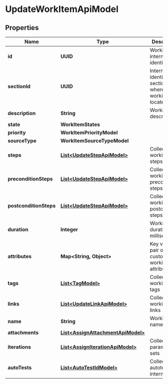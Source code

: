 

# UpdateWorkItemApiModel


## Properties

| Name | Type | Description | Notes |
|------------ | ------------- | ------------- | -------------|
|**id** | **UUID** | Workitem internal identifier |  |
|**sectionId** | **UUID** | Internal identifier of section where workitem is located |  |
|**description** | **String** | Workitem description |  [optional] |
|**state** | **WorkItemStates** |  |  |
|**priority** | **WorkItemPriorityModel** |  |  |
|**sourceType** | **WorkItemSourceTypeModel** |  |  [optional] |
|**steps** | [**List&lt;UpdateStepApiModel&gt;**](UpdateStepApiModel.md) | Collection of workitem steps |  |
|**preconditionSteps** | [**List&lt;UpdateStepApiModel&gt;**](UpdateStepApiModel.md) | Collection of workitem precondtion steps |  |
|**postconditionSteps** | [**List&lt;UpdateStepApiModel&gt;**](UpdateStepApiModel.md) | Collection of workitem postcondition steps |  |
|**duration** | **Integer** | Workitem duration in milliseconds |  |
|**attributes** | **Map&lt;String, Object&gt;** | Key value pair of custom workitem attributes |  |
|**tags** | [**List&lt;TagModel&gt;**](TagModel.md) | Collection of workitem tags |  |
|**links** | [**List&lt;UpdateLinkApiModel&gt;**](UpdateLinkApiModel.md) | Collection of workitem links |  |
|**name** | **String** | Workitem name |  |
|**attachments** | [**List&lt;AssignAttachmentApiModel&gt;**](AssignAttachmentApiModel.md) |  |  |
|**iterations** | [**List&lt;AssignIterationApiModel&gt;**](AssignIterationApiModel.md) | Collection of parameter id sets |  [optional] |
|**autoTests** | [**List&lt;AutoTestIdModel&gt;**](AutoTestIdModel.md) | Collection of autotest internal ids |  [optional] |



